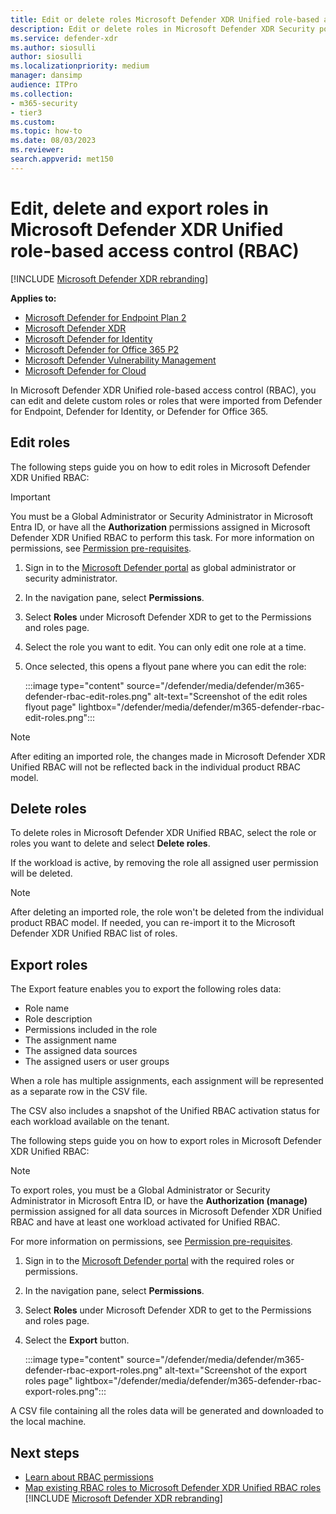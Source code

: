 ```yaml
---
title: Edit or delete roles Microsoft Defender XDR Unified role-based access control (RBAC)
description: Edit or delete roles in Microsoft Defender XDR Security portal experiences using role-based access control (RBAC)
ms.service: defender-xdr
ms.author: siosulli
author: siosulli
ms.localizationpriority: medium
manager: dansimp
audience: ITPro
ms.collection: 
- m365-security
- tier3
ms.custom: 
ms.topic: how-to
ms.date: 08/03/2023
ms.reviewer: 
search.appverid: met150
---
```


# Edit, delete and export roles in Microsoft Defender XDR Unified role-based access control (RBAC)

[!INCLUDE [Microsoft Defender XDR rebranding](../includes/microsoft-defender.md)]

**Applies to:**

- [Microsoft Defender for Endpoint Plan 2](https://go.microsoft.com/fwlink/?linkid=2154037)
- [Microsoft Defender XDR](https://go.microsoft.com/fwlink/?linkid=2118804)
- [Microsoft Defender for Identity](https://go.microsoft.com/fwlink/?LinkID=2198108)
- [Microsoft Defender for Office 365 P2](https://go.microsoft.com/fwlink/?LinkID=2158212)
- [Microsoft Defender Vulnerability Management](https://go.microsoft.com/fwlink/?linkid=2229011)
- [Microsoft Defender for Cloud](/azure/defender-for-cloud/defender-for-cloud-introduction)

In Microsoft Defender XDR Unified role-based access control (RBAC), you can edit and delete custom roles or roles that were imported from Defender for Endpoint, Defender for Identity, or Defender for Office 365.

## Edit roles

The following steps guide you on how to edit roles in Microsoft Defender XDR Unified RBAC:

> [!IMPORTANT]
> You must be a Global Administrator or Security Administrator in Microsoft Entra ID, or have all the **Authorization** permissions assigned in Microsoft Defender XDR Unified RBAC to perform this task. For more information on permissions, see [Permission pre-requisites](../defender/manage-rbac.md#permissions-pre-requisites).

1. Sign in to the [Microsoft Defender portal](https://security.microsoft.com) as global administrator or security administrator.
2. In the navigation pane, select **Permissions**.
3. Select **Roles** under Microsoft Defender XDR to get to the Permissions and roles page.
4. Select the role you want to edit. You can only edit one role at a time.
5. Once selected, this opens a flyout pane where you can edit the role:

    :::image type="content" source="/defender/media/defender/m365-defender-rbac-edit-roles.png" alt-text="Screenshot of the edit roles flyout page" lightbox="/defender/media/defender/m365-defender-rbac-edit-roles.png":::

> [!NOTE]
> After editing an imported role, the changes made in Microsoft Defender XDR Unified RBAC will not be reflected back in the individual product RBAC model.

## Delete roles

To delete roles in Microsoft Defender XDR Unified RBAC, select the role or roles you want to delete and select **Delete roles**.

If the workload is active, by removing the role all assigned user permission will be deleted.

> [!NOTE]
> After deleting an imported role, the role won't be deleted from the individual product RBAC model. If needed, you can re-import it to the Microsoft Defender XDR Unified RBAC list of roles.

## Export roles

The Export feature enables you to export the following roles data:

- Role name
- Role description
- Permissions included in the role
- The assignment name
- The assigned data sources
- The assigned users or user groups

When a role has multiple assignments, each assignment will be represented as a separate row in the CSV file.

The CSV also includes a snapshot of the Unified RBAC activation status for each workload available on the tenant.

The following steps guide you on how to export roles in Microsoft Defender XDR Unified RBAC:

>[!Note]
>To export roles, you must be a Global Administrator or Security Administrator in Microsoft Entra ID, or have the **Authorization (manage)** permission assigned for all data sources in Microsoft Defender XDR Unified RBAC and have at least one workload activated for Unified RBAC.
>
>For more information on permissions, see [Permission pre-requisites](../defender/manage-rbac.md#permissions-pre-requisites).

1. Sign in to the [Microsoft Defender portal](https://security.microsoft.com) with the required roles or permissions.
2. In the navigation pane, select **Permissions**.
3. Select **Roles** under Microsoft Defender XDR to get to the Permissions and roles page.
4. Select the **Export** button.

    :::image type="content" source="/defender/media/defender/m365-defender-rbac-export-roles.png" alt-text="Screenshot of the export roles page" lightbox="/defender/media/defender/m365-defender-rbac-export-roles.png":::

A CSV file containing all the roles data will be generated and downloaded to the local machine.

## Next steps

- [Learn about RBAC permissions](custom-permissions-details.md)
- [Map existing RBAC roles to Microsoft Defender XDR Unified RBAC roles](compare-rbac-roles.md)
[!INCLUDE [Microsoft Defender XDR rebranding](../includes/defender-m3d-techcommunity.md)]
